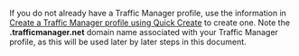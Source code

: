 If you do not already have a Traffic Manager profile, use the information in [Create a Traffic Manager profile using Quick Create](/documentation/articles/traffic-manager-manage-profiles/) to create one. Note the **.trafficmanager.net** domain name associated with your Traffic Manager profile, as this will be used later by later steps in this document.
